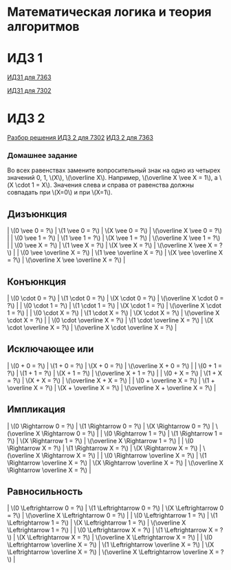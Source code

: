 # Математическая логика и теория алгоритмов

# ИДЗ 1

[ИДЗ1 для 7363](idz1.pdf)

[ИДЗ1 для 7302](idz1_0371.pdf)

# ИДЗ 2
[Разбор решения ИДЗ 2 для 7302](cfg.md)
[ИДЗ 2 для 7363](idz2_7363.pdf)

### Домашнее задание

Во всех равенствах замените вопросительный знак на одно из четырех
значений 0, 1, \\(X\\), \\(\overline X\\). Например, \\(\overline X \vee X = 1\\), а
\\(X \cdot 1 = X\\). Значения слева и справа от равенства должны совпадать при \\(X=0\\)
и при \\(X=1\\).

## Дизъюнкция

| \\(0 \vee 0 = ?\\) | \\(1 \vee 0 = ?\\) | \\(X \vee 0 = ?\\) | \\(\overline X \vee 0 = ?\\) |
| \\(0 \vee 1 = ?\\) | \\(1 \vee 1 = ?\\) | \\(X \vee 1 = ?\\) | \\(\overline X \vee 1 = ?\\) |
| \\(0 \vee X = ?\\) | \\(1 \vee X = ?\\) | \\(X \vee X = ?\\) | \\(\overline X \vee X = ?\\) |
| \\(0 \vee \overline X = ?\\) | \\(1 \vee \overline X = ?\\) | \\(X \vee \overline X = ?\\) | \\(\overline X \vee \overline X = ?\\) |

## Конъюнкция

| \\(0 \cdot 0 = ?\\) | \\(1 \cdot 0 = ?\\) | \\(X \cdot 0 = ?\\) | \\(\overline X \cdot 0 = ?\\) |
| \\(0 \cdot 1 = ?\\) | \\(1 \cdot 1 = ?\\) | \\(X \cdot 1 = ?\\) | \\(\overline X \cdot 1 = ?\\) |
| \\(0 \cdot X = ?\\) | \\(1 \cdot X = ?\\) | \\(X \cdot X = ?\\) | \\(\overline X \cdot X = ?\\) |
| \\(0 \cdot \overline X = ?\\) | \\(1 \cdot \overline X = ?\\) | \\(X \cdot \overline X = ?\\) | \\(\overline X \cdot \overline X = ?\\) |

## Исключающее или

| \\(0 + 0 = ?\\) | \\(1 + 0 = ?\\) | \\(X + 0 = ?\\) | \\(\overline X + 0 = ?\\) |
| \\(0 + 1 = ?\\) | \\(1 + 1 = ?\\) | \\(X + 1 = ?\\) | \\(\overline X + 1 = ?\\) |
| \\(0 + X = ?\\) | \\(1 + X = ?\\) | \\(X + X = ?\\) | \\(\overline X + X = ?\\) |
| \\(0 + \overline X = ?\\) | \\(1 + \overline X = ?\\) | \\(X + \overline X = ?\\) | \\(\overline X + \overline X = ?\\) |

## Импликация

| \\(0 \Rightarrow 0 = ?\\) | \\(1 \Rightarrow 0 = ?\\) | \\(X \Rightarrow 0 = ?\\) | \\(\overline X \Rightarrow 0 = ?\\) |
| \\(0 \Rightarrow 1 = ?\\) | \\(1 \Rightarrow 1 = ?\\) | \\(X \Rightarrow 1 = ?\\) | \\(\overline X \Rightarrow 1 = ?\\) |
| \\(0 \Rightarrow X = ?\\) | \\(1 \Rightarrow X = ?\\) | \\(X \Rightarrow X = ?\\) | \\(\overline X \Rightarrow X = ?\\) |
| \\(0 \Rightarrow \overline X = ?\\) | \\(1 \Rightarrow \overline X = ?\\) | \\(X \Rightarrow \overline X = ?\\) | \\(\overline X \Rightarrow \overline X = ?\\) |

## Равносильность

| \\(0 \Leftrightarrow 0 = ?\\) | \\(1 \Leftrightarrow 0 = ?\\) | \\(X \Leftrightarrow 0 = ?\\) | \\(\overline X \Leftrightarrow 0 = ?\\) |
| \\(0 \Leftrightarrow 1 = ?\\) | \\(1 \Leftrightarrow 1 = ?\\) | \\(X \Leftrightarrow 1 = ?\\) | \\(\overline X \Leftrightarrow 1 = ?\\) |
| \\(0 \Leftrightarrow X = ?\\) | \\(1 \Leftrightarrow X = ?\\) | \\(X \Leftrightarrow X = ?\\) | \\(\overline X \Leftrightarrow X = ?\\) |
| \\(0 \Leftrightarrow \overline X = ?\\) | \\(1 \Leftrightarrow \overline X = ?\\) | \\(X \Leftrightarrow \overline X = ?\\) | \\(\overline X \Leftrightarrow \overline X = ?\\) |

